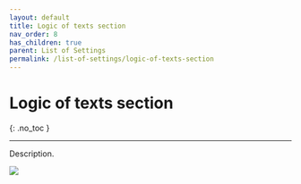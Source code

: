 ```yaml
---
layout: default
title: Logic of texts section
nav_order: 8
has_children: true
parent: List of Settings
permalink: /list-of-settings/logic-of-texts-section
---
```


# Logic of texts section
{: .no_toc }

---

Description.

![](/orderlord-help-kds/assets/images/kds/section_kitchen_history_1.png)